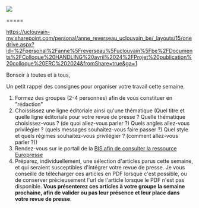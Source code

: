 <!-- .element: style="width:45%;float:left;margin-left:-1em; font-size:1.4rem; text-align:justify" -->


![](img/)<!-- .element: style="width:45%;float:right;margin-right:-1em;" -->



=====




<!-- .element: style="font-size:1.7rem; text-align:justify" -->




https://uclouvain-my.sharepoint.com/personal/anne_reverseau_uclouvain_be/_layouts/15/onedrive.aspx?id=%2Fpersonal%2Fanne%5Freverseau%5Fuclouvain%5Fbe%2FDocuments%2FColloque%20HANDLING%20avril%2024%2FProjet%20publication%20colloque%20ERC%202024&fromShare=true&ga=1


Bonsoir à toutes et à tous, 

Un petit rappel des consignes pour organiser votre travail cette semaine. 

1. Formez des groupes (2-4 personnes) afin de vous constituer en "rédaction"
2. Choississez une ligne éditoriale ainsi qu'une thématique (Quel titre et quelle ligne éditoriale pour votre revue de presse ? Quelle thématique choisissez-vous ? (de quoi allez-vous parler ?) Quels angles allez-vous privilégier ? (quels messages souhaitez-vous faire passer ?) Quel style et quels régimes souhaitez-vous privilégier ? (comment allez-vous parler ?))
3. Rendez-vous sur le portail de la [BIS afin de consulter la ressource Europresse](https://www.bis-sorbonne.fr/sid/spip.php?article181)
4. Préparez, individuellement, une sélection d'articles parus cette semaine, et qui seraient susceptibles d'intégrer votre revue de presse. Je vous conseille de télécharger ces articles en PDF lorsque c'est possible, ou de conserver précieusement l'url de l'article lorsque le PDF n'est pas disponible. **Vous présenterez ces articles à votre groupe la semaine prochaine, afin de valider ou pas leur présence et leur place dans votre revue de presse**. 